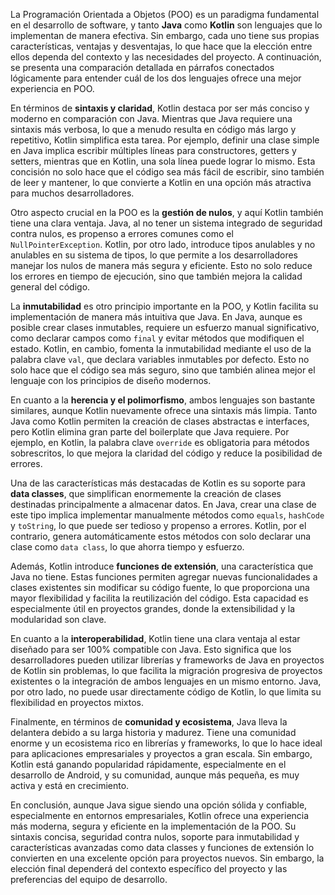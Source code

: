 

La Programación Orientada a Objetos (POO) es un paradigma fundamental en el desarrollo de software, y tanto **Java** como **Kotlin** son lenguajes que lo implementan de manera efectiva. Sin embargo, cada uno tiene sus propias características, ventajas y desventajas, lo que hace que la elección entre ellos dependa del contexto y las necesidades del proyecto. A continuación, se presenta una comparación detallada en párrafos conectados lógicamente para entender cuál de los dos lenguajes ofrece una mejor experiencia en POO.

En términos de **sintaxis y claridad**, Kotlin destaca por ser más conciso y moderno en comparación con Java. Mientras que Java requiere una sintaxis más verbosa, lo que a menudo resulta en código más largo y repetitivo, Kotlin simplifica esta tarea. Por ejemplo, definir una clase simple en Java implica escribir múltiples líneas para constructores, getters y setters, mientras que en Kotlin, una sola línea puede lograr lo mismo. Esta concisión no solo hace que el código sea más fácil de escribir, sino también de leer y mantener, lo que convierte a Kotlin en una opción más atractiva para muchos desarrolladores.

Otro aspecto crucial en la POO es la **gestión de nulos**, y aquí Kotlin también tiene una clara ventaja. Java, al no tener un sistema integrado de seguridad contra nulos, es propenso a errores comunes como el `NullPointerException`. Kotlin, por otro lado, introduce tipos anulables y no anulables en su sistema de tipos, lo que permite a los desarrolladores manejar los nulos de manera más segura y eficiente. Esto no solo reduce los errores en tiempo de ejecución, sino que también mejora la calidad general del código.

La **inmutabilidad** es otro principio importante en la POO, y Kotlin facilita su implementación de manera más intuitiva que Java. En Java, aunque es posible crear clases inmutables, requiere un esfuerzo manual significativo, como declarar campos como `final` y evitar métodos que modifiquen el estado. Kotlin, en cambio, fomenta la inmutabilidad mediante el uso de la palabra clave `val`, que declara variables inmutables por defecto. Esto no solo hace que el código sea más seguro, sino que también alinea mejor el lenguaje con los principios de diseño modernos.

En cuanto a la **herencia y el polimorfismo**, ambos lenguajes son bastante similares, aunque Kotlin nuevamente ofrece una sintaxis más limpia. Tanto Java como Kotlin permiten la creación de clases abstractas e interfaces, pero Kotlin elimina gran parte del boilerplate que Java requiere. Por ejemplo, en Kotlin, la palabra clave `override` es obligatoria para métodos sobrescritos, lo que mejora la claridad del código y reduce la posibilidad de errores.

Una de las características más destacadas de Kotlin es su soporte para **data classes**, que simplifican enormemente la creación de clases destinadas principalmente a almacenar datos. En Java, crear una clase de este tipo implica implementar manualmente métodos como `equals`, `hashCode` y `toString`, lo que puede ser tedioso y propenso a errores. Kotlin, por el contrario, genera automáticamente estos métodos con solo declarar una clase como `data class`, lo que ahorra tiempo y esfuerzo.

Además, Kotlin introduce **funciones de extensión**, una característica que Java no tiene. Estas funciones permiten agregar nuevas funcionalidades a clases existentes sin modificar su código fuente, lo que proporciona una mayor flexibilidad y facilita la reutilización del código. Esta capacidad es especialmente útil en proyectos grandes, donde la extensibilidad y la modularidad son clave.

En cuanto a la **interoperabilidad**, Kotlin tiene una clara ventaja al estar diseñado para ser 100% compatible con Java. Esto significa que los desarrolladores pueden utilizar librerías y frameworks de Java en proyectos de Kotlin sin problemas, lo que facilita la migración progresiva de proyectos existentes o la integración de ambos lenguajes en un mismo entorno. Java, por otro lado, no puede usar directamente código de Kotlin, lo que limita su flexibilidad en proyectos mixtos.

Finalmente, en términos de **comunidad y ecosistema**, Java lleva la delantera debido a su larga historia y madurez. Tiene una comunidad enorme y un ecosistema rico en librerías y frameworks, lo que lo hace ideal para aplicaciones empresariales y proyectos a gran escala. Sin embargo, Kotlin está ganando popularidad rápidamente, especialmente en el desarrollo de Android, y su comunidad, aunque más pequeña, es muy activa y está en crecimiento.

En conclusión, aunque Java sigue siendo una opción sólida y confiable, especialmente en entornos empresariales, Kotlin ofrece una experiencia más moderna, segura y eficiente en la implementación de la POO. Su sintaxis concisa, seguridad contra nulos, soporte para inmutabilidad y características avanzadas como data classes y funciones de extensión lo convierten en una excelente opción para proyectos nuevos. Sin embargo, la elección final dependerá del contexto específico del proyecto y las preferencias del equipo de desarrollo.
